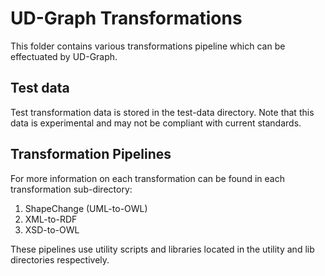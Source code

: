 # UD-Graph Transformations

This folder contains various transformations pipeline which can be effectuated by UD-Graph.

## Test data
Test transformation data is stored in the test-data directory. Note that this data is experimental and may not be compliant with current standards.

## Transformation Pipelines
For more information on each transformation can be found in each transformation sub-directory:
1. ShapeChange (UML-to-OWL)
2. XML-to-RDF
3. XSD-to-OWL

These pipelines use utility scripts and libraries located in the utility and lib directories respectively.
